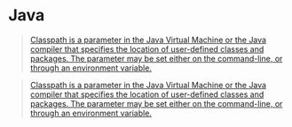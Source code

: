 # Java


> [Classpath is a parameter in the Java Virtual Machine or the Java compiler that specifies the location of user-defined classes and packages. The parameter may be set either on the command-line, or through an environment variable.](https://en.wikipedia.org/wiki/Classpath_(Java))

> [Classpath is a parameter in the Java Virtual Machine or the Java compiler that specifies the location of user-defined classes and packages. The parameter may be set either on the command-line, or through an environment variable.](https://en.wikipedia.org/wiki/Classpath_(Java))
